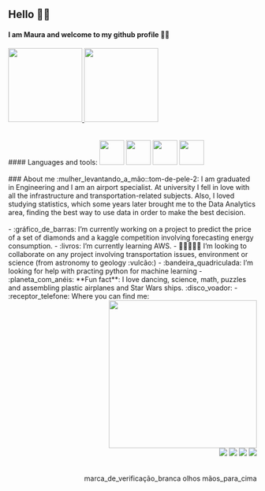 ## Hello 👩‍💻
#### I am Maura and welcome to my github profile 🤸‍♀️
<div>
<a href="https://github.com/Maura-Santos">
<img height="150em" src="https://github-readme-stats.vercel.app/api/top-langs/?username=Maura-Santos&layout=compact&langs_count=7&theme=dracula"/>
<img height="150em" src="https://github-readme-stats.vercel.app/api?username=Maura-Santos&show_icons=true&theme=dracula&include_all_commits=true&count_private=true"/>
</a>
</div>
<br><br/>
#### Languages and tools:
<img src="https://cdn.jsdelivr.net/gh/devicons/devicon/icons/python/python-original-wordmark.svg" width="50" height="50"/> <img src="https://cdn.jsdelivr.net/gh/devicons/devicon/icons/pandas/pandas-original-wordmark.svg" width="50" height="50"/>
<img src="https://cdn.jsdelivr.net/gh/devicons/devicon/icons/numpy/numpy-original-wordmark.svg" width="50" height="50"/>
<img src="https://cdn.jsdelivr.net/gh/devicons/devicon/icons/mysql/mysql-plain-wordmark.svg" width="50" height="50"/>
<br/><br/>
### About me :mulher_levantando_a_mão::tom-de-pele-2:
I am graduated in Engineering and I am an airport specialist.
At university I fell in love with all the infrastructure and transportation-related subjects.
Also, I loved studying statistics, which some years later brought me to the Data Analytics area, finding the best way to use data in order to make the best decision.
<br/><br/>
- :gráfico_de_barras: I’m currently working on a project to predict the price of a set of diamonds and a kaggle competition involving forecasting energy consumption.
- :livros: I’m currently learning AWS.
- 👨🏼‍🤝‍👨🏻 I’m looking to collaborate on any project involving transportation issues, environment or science (from astronomy to geology :vulcão:)
- :bandeira_quadriculada: I’m looking for help with practing python for machine learning
- :planeta_com_anéis: **Fun fact**: I love dancing, science, math, puzzles and assembling plastic airplanes and Star Wars ships. :disco_voador:
- :receptor_telefone: Where you can find me:

 
<div align="right">
  <img src="https://user-images.githubusercontent.com/86257634/150010940-2dce76cf-751e-4354-b526-0a1e3592f76d.gif" width=300 />

<div>
<a href="https://www.linkedin.com/in/carla-regina-b-jagosich/" target="_blank"><img src="https://img.shields.io/badge/-LinkedIn-%230077B5?style=for-the-badge&logo=linkedin&logoColor=white" target="_blank"></a>
<a href="https://public.tableau.com/app/profile/carla.regina7813" target="_blank"><img src="https://img.shields.io/badge/Tableau-F8F8FF?style=for-the-badge&logo=tableau&logoColor=blue" target="_blank"></a>
<a href="https://medium.com/@carla.reginabj" target="_blank"><img src="https://img.shields.io/badge/Medium-FFFFFF?style=for-the-badge&logo=Medium&logoColor=black" target="_blank"></a>
<a href="https://www.hackerrank.com/carla_reginabj" target="_blank"><img src="https://img.shields.io/badge/HackerHank-32CD32?style=for-the-badge&logo=hackerhank&logoColor=blue" target="_blank"></a>
</div>
<br/><br/>
marca_de_verificação_branca
olhos
mãos_para_cima














